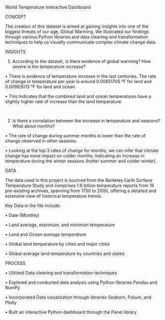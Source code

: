 World Temperature Interactive Dashboard



CONCEPT

The creation of this dataset is aimed at gaining insights into one of the biggest threats of our age, Global Warming. We illustrated our findings through various Python libraries and data cleaning and transformation techniques to help us visually communicate complex climate change data.


INSIGHTS

1. According to the dataset, is there evidence of global warming? How severe is the temperature increase?

 • There is evidence of temperature increase in the last centuries. The rate of change in temperature per year is around 0.00851705 °F for land and 0.00963013 °F for land and ocean.

• This Indicates that the combined land and ocean temperatures have a slightly higher rate of increase than the land temperature.

​

2. Is there a correlation between the increase in temperature and seasons? What about months?

• The rate of change during summer months is lower than the rate of change observed in other seasons.

• Looking at the top 3 rates of change for months, we can infer that climate change has more impact on colder months, indicating an increase in temperature during the winter seasons (hotter summer and colder winter).



DATA

The data used in this project is sourced from the Berkeley Earth Surface Temperature Study and comprises 1.6 billion temperature reports from 16 pre-existing archives, spanning from 1750 to 2000, offering a detailed and extensive view of historical temperature trends.

Key Data in the file include:

• Date (Monthly)

• Land average, maximum,  and minimum temperature

• Land and Ocean average temperature

• Global land temperature by cities and major cities

• Global average land temperature by countries and states





PROCESS

•  Ulitized Data cleaning and transformation techniques

• Explored and conducted data analysis using Python libraries Pandas and NumPy

• Incorporated Data visualization through libraries Seaborn, Folium, and Plotly

• Built an interactive Python dashboard through the Panel library

​
